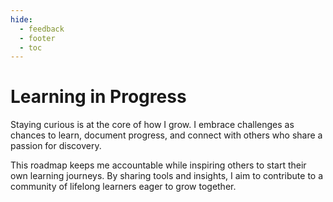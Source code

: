 ```yaml
---
hide:
  - feedback
  - footer
  - toc
---
```

# Learning in Progress

Staying curious is at the core of how I grow. I embrace challenges as chances to learn, document progress, and connect with others who share a passion for discovery.

This roadmap keeps me accountable while inspiring others to start their own learning journeys. By sharing tools and insights, I aim to contribute to a community of lifelong learners eager to grow together.


